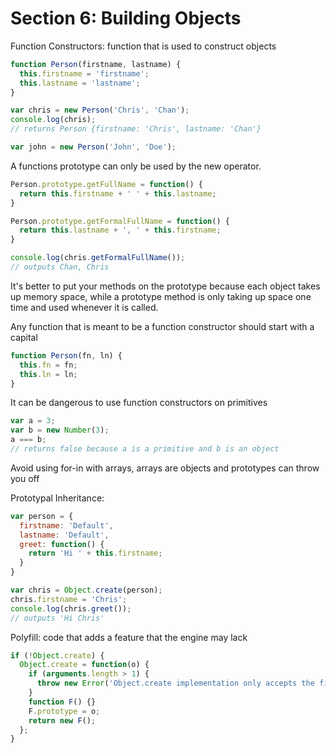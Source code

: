 # Section 6: Building Objects

Function Constructors: function that is used to construct objects
```Javascript
function Person(firstname, lastname) {
  this.firstname = 'firstname';
  this.lastname = 'lastname';
}

var chris = new Person('Chris', 'Chan');
console.log(chris);
// returns Person {firstname: 'Chris', lastname: 'Chan'}

var john = new Person('John', 'Doe');
```

A functions prototype can only be used by the new operator.
```Javascript
Person.prototype.getFullName = function() {
  return this.firstname + ' ' + this.lastname;
}

Person.prototype.getFormalFullName = function() {
  return this.lastname + ', ' + this.firstname;
}

console.log(chris.getFormalFullName());
// outputs Chan, Chris
```
It's better to put your methods on the prototype because each object takes up memory space, while a prototype method is only taking up space one time and used whenever it is called.

Any function that is meant to be a function constructor should start with a capital
```Javascript
function Person(fn, ln) {
  this.fn = fn;
  this.ln = ln;
}
```

It can be dangerous to use function constructors on primitives
``` Javascript
var a = 3;
var b = new Number(3);
a === b;
// returns false because a is a primitive and b is an object
```

Avoid using for-in with arrays, arrays are objects and prototypes can throw you off

Prototypal Inheritance:
```Javascript
var person = {
  firstname: 'Default',
  lastname: 'Default',
  greet: function() {
    return 'Hi ' + this.firstname;
  }
}

var chris = Object.create(person);
chris.firstname = 'Chris';
console.log(chris.greet());
// outputs 'Hi Chris'
```

Polyfill: code that adds a feature that the engine may lack
```Javascript
if (!Object.create) {
  Object.create = function(o) {
    if (arguments.length > 1) {
      throw new Error('Object.create implementation only accepts the first parameter.');
    }
    function F() {}
    F.prototype = o;
    return new F();
  };
}
```
